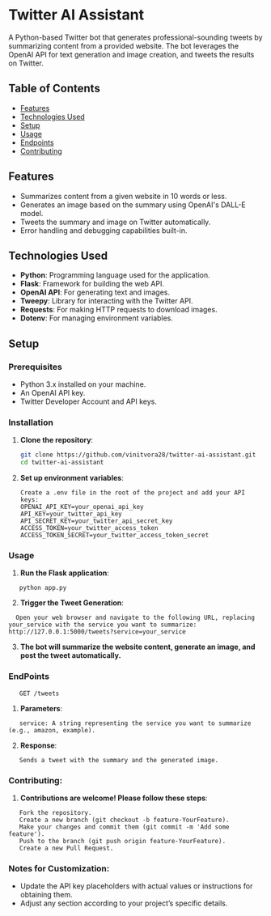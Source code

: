 # Twitter AI Assistant

A Python-based Twitter bot that generates professional-sounding tweets by summarizing content from a provided website. The bot leverages the OpenAI API for text generation and image creation, and tweets the results on Twitter.

## Table of Contents
- [Features](#features)
- [Technologies Used](#technologies-used)
- [Setup](#setup)
- [Usage](#usage)
- [Endpoints](#endpoints)
- [Contributing](#contributing)

## Features
- Summarizes content from a given website in 10 words or less.
- Generates an image based on the summary using OpenAI's DALL-E model.
- Tweets the summary and image on Twitter automatically.
- Error handling and debugging capabilities built-in.

## Technologies Used
- **Python**: Programming language used for the application.
- **Flask**: Framework for building the web API.
- **OpenAI API**: For generating text and images.
- **Tweepy**: Library for interacting with the Twitter API.
- **Requests**: For making HTTP requests to download images.
- **Dotenv**: For managing environment variables.

## Setup

### Prerequisites
- Python 3.x installed on your machine.
- An OpenAI API key.
- Twitter Developer Account and API keys.

### Installation

1. **Clone the repository**:
   ```bash
   git clone https://github.com/vinitvora28/twitter-ai-assistant.git
   cd twitter-ai-assistant

2. **Set up environment variables**:
   ```
   Create a .env file in the root of the project and add your API keys:
   OPENAI_API_KEY=your_openai_api_key
   API_KEY=your_twitter_api_key
   API_SECRET_KEY=your_twitter_api_secret_key
   ACCESS_TOKEN=your_twitter_access_token
   ACCESS_TOKEN_SECRET=your_twitter_access_token_secret

### Usage

1. **Run the Flask application**:
```
   python app.py
```
2. **Trigger the Tweet Generation**:
 ```
   Open your web browser and navigate to the following URL, replacing your_service with the service you want to summarize: http://127.0.0.1:5000/tweets?service=your_service
```
3. **The bot will summarize the website content, generate an image, and post the tweet automatically.**

### EndPoints
```
   GET /tweets
```
1. **Parameters**:
```
   service: A string representing the service you want to summarize (e.g., amazon, example).
```
2. **Response**:
```
   Sends a tweet with the summary and the generated image.
```

### Contributing:

1. **Contributions are welcome! Please follow these steps**:
```
   Fork the repository.
   Create a new branch (git checkout -b feature-YourFeature).
   Make your changes and commit them (git commit -m 'Add some feature').
   Push to the branch (git push origin feature-YourFeature).
   Create a new Pull Request.
```
### Notes for Customization:
- Update the API key placeholders with actual values or instructions for obtaining them.
- Adjust any section according to your project’s specific details.
